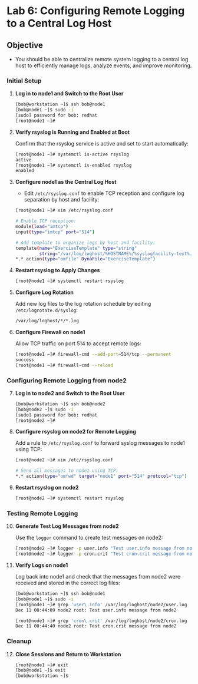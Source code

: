 
# Lab 6: Configuring Remote Logging to a Central Log Host

## Objective

- You should be able to centralize remote system logging to a central log host to efficiently manage logs, analyze events, and improve monitoring.

### Initial Setup

1. **Log in to node1 and Switch to the Root User**

   ```bash
   [bob@workstation ~]$ ssh bob@node1
   [bob@node1 ~]$ sudo -i
   [sudo] password for bob: redhat
   [root@node1 ~]#
   ```

2. **Verify rsyslog is Running and Enabled at Boot**

   Confirm that the rsyslog service is active and set to start automatically:

   ```bash
   [root@node1 ~]# systemctl is-active rsyslog
   active
   [root@node1 ~]# systemctl is-enabled rsyslog
   enabled
   ```

3. **Configure node1 as the Central Log Host**

   - Edit `/etc/rsyslog.conf` to enable TCP reception and configure log separation by host and facility:

   ```bash
   [root@node1 ~]# vim /etc/rsyslog.conf
   
   # Enable TCP reception:
   module(load="imtcp")
   input(type="imtcp" port="514")
   
   # Add template to organize logs by host and facility:
   template(name="ExerciseTemplate" type="string"
            string="/var/log/loghost/%HOSTNAME%/%syslogfacility-text%.log")
   *.* action(type="omfile" DynaFile="ExerciseTemplate")
   ```

4. **Restart rsyslog to Apply Changes**

   ```bash
   [root@node1 ~]# systemctl restart rsyslog
   ```

5. **Configure Log Rotation**

   Add new log files to the log rotation schedule by editing `/etc/logrotate.d/syslog`:

   ```bash
   /var/log/loghost/*/*.log
   ```

6. **Configure Firewall on node1**

   Allow TCP traffic on port 514 to accept remote logs:

   ```bash
   [root@node1 ~]# firewall-cmd --add-port=514/tcp --permanent
   success
   [root@node1 ~]# firewall-cmd --reload
   ```

### Configuring Remote Logging from node2

7. **Log in to node2 and Switch to the Root User**

   ```bash
   [bob@workstation ~]$ ssh bob@node2
   [bob@node2 ~]$ sudo -i
   [sudo] password for bob: redhat
   [root@node2 ~]#
   ```

8. **Configure rsyslog on node2 for Remote Logging**

   Add a rule to `/etc/rsyslog.conf` to forward syslog messages to node1 using TCP:

   ```bash
   [root@node2 ~]# vim /etc/rsyslog.conf
   
   # Send all messages to node1 using TCP:
   *.* action(type="omfwd" target="node1" port="514" protocol="tcp")
   ```

9. **Restart rsyslog on node2**

   ```bash
   [root@node2 ~]# systemctl restart rsyslog
   ```

### Testing Remote Logging

10. **Generate Test Log Messages from node2**

    Use the `logger` command to create test messages on node2:

    ```bash
    [root@node2 ~]# logger -p user.info "Test user.info message from node2"
    [root@node2 ~]# logger -p cron.crit "Test cron.crit message from node2"
    ```

11. **Verify Logs on node1**

    Log back into node1 and check that the messages from node2 were received and stored in the correct log files:

    ```bash
    [bob@workstation ~]$ ssh bob@node1
    [bob@node1 ~]$ sudo -i
    [root@node1 ~]# grep 'user\.info' /var/log/loghost/node2/user.log
    Dec 11 00:44:09 node2 root: Test user.info message from node2
    
    [root@node1 ~]# grep 'cron\.crit' /var/log/loghost/node2/cron.log
    Dec 11 00:44:40 node2 root: Test cron.crit message from node2
    ```

### Cleanup

12. **Close Sessions and Return to Workstation**

    ```bash
    [root@node1 ~]# exit
    [bob@node1 ~]$ exit
    [bob@workstation ~]$
    ```
